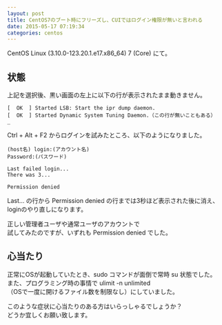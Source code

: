 ```yaml
---
layout: post
title: CentOS7のブート時にフリーズし、CUIではログイン権限が無いと言われる
date: 2015-05-17 07:19:34
categories: centos
---
```

<!-- {% raw %} -->
<p>CentOS Linux (3.10.0-123.20.1.e17.x86_64) 7 (Core) にて。</p>

<h2>状態</h2>

<p>上記を選択後、黒い画面の左上に以下の行が表示されたまま動きません。</p>

<pre><code>[  OK  ] Started LSB: Start the ipr dump daemon.
[  OK  ] Started Dynamic System Tuning Daemon.（この行が無いこともある）
_
</code></pre>

<p>Ctrl + Alt + F2 からログインを試みたところ、以下のようになりました。</p>

<pre><code>(host名) login:(アカウント名)
Password:(パスワード)

Last failed login...
There was 3...

Permission denied
</code></pre>

<p>Last... の行から Permission denied の行までは3秒ほど表示された後に消え、<br>
loginのやり直しになります。</p>

<p>正しい管理者ユーザや通常ユーザのアカウントで<br>
試してみたのですが、いずれも Permission denied でした。</p>

<h2>心当たり</h2>

<p>正常にOSが起動していたとき、sudo コマンドが面倒で常時 su 状態でした。<br>
また、プログラミング時の事情で ulimit -n unlimited<br>
（OSで一度に開けるファイル数を制限なし）にしていました。</p>

<p>このような症状に心当たりのある方はいらっしゃるでしょうか？<br>
どうか宜しくお願い致します。</p>
<!-- {% endraw %} -->
